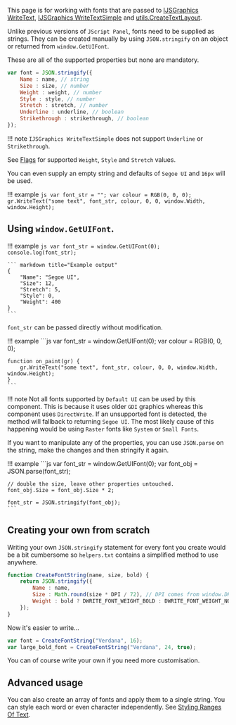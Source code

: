 This page is for working with fonts that are passed to
[IJSGraphics WriteText](../api/interfaces/IJSGraphics.md#writetexttext-font-colour-x-y-w-h-text_alignment-paragraph_alignment-word_wrapping-trimming_granularity),
[IJSGraphics WriteTextSimple](../api/interfaces/IJSGraphics.md#writetextsimpletext-font-colour-x-y-w-h-text_alignment-paragraph_alignment-word_wrapping-trimming_granularity) and
[utils.CreateTextLayout](../api/namespaces/utils.md#utilscreatetextlayouttext-font_name-font_size-font_weight-font_style-font_stretch-text_alignment-paragraph_alignment-word_wrapping-trimming_granularity).

Unlike previous versions of `JScript Panel`, fonts need to be supplied as strings. They can be created manually by
using `JSON.stringify` on an object or returned from `window.GetUIFont`.

These are all of the supported properties but none are mandatory.

```js
var font = JSON.stringify({
	Name : name, // string
	Size : size, // number
	Weight : weight, // number
	Style : style, // number
	Stretch : stretch, // number
	Underline : underline, // boolean
	Strikethrough : strikethrough, // boolean
});
```

!!! note
	`IJSGraphics WriteTextSimple` does not support `Underline` or `Strikethrough`.

See [Flags](../api/flags.md) for supported `Weight`, `Style` and `Stretch` values.

You can even supply an empty string and defaults
of `Segoe UI` and `16px` will be used.

!!! example
	```js
	var font_str = "";
	var colour = RGB(0, 0, 0);
	gr.WriteText("some text", font_str, colour, 0, 0, window.Width, window.Height);
	```

## Using `window.GetUIFont`.

!!! example
	```js
	var font_str = window.GetUIFont(0);
	console.log(font_str);
	```

	``` markdown title="Example output"
	{
		"Name": "Segoe UI",
		"Size": 12,
		"Stretch": 5,
		"Style": 0,
		"Weight": 400
	}
	```

`font_str` can be passed directly without modification.

!!! example
	```js
	var font_str = window.GetUIFont(0);
	var colour = RGB(0, 0, 0);

	function on_paint(gr) {
		gr.WriteText("some text", font_str, colour, 0, 0, window.Width, window.Height);
	}
	```


!!! note
	Not all fonts supported by `Default UI` can be used by this component. This
	is because it uses older `GDI` graphics whereas this component uses `DirectWrite`. If
	an unsupported font is detected, the method will fallback to returning `Segoe UI`. The most
	likely cause of this happening would be using `Raster` fonts like `System` or `Small Fonts`.

If you want to manipulate any of the properties, you can use `JSON.parse` on the string, make the changes
and then stringify it again.

!!! example
	```js
	var font_str = window.GetUIFont(0);
	var font_obj = JSON.parse(font_str);

	// double the size, leave other properties untouched.
	font_obj.Size = font_obj.Size * 2;

	font_str = JSON.stringify(font_obj);
	```

## Creating your own from scratch

Writing your own `JSON.stringify` statement for every font you create would be a bit cumbersome
so `helpers.txt` contains a simplified method to use anywhere.

```js
function CreateFontString(name, size, bold) {
	return JSON.stringify({
		Name : name,
		Size : Math.round(size * DPI / 72), // DPI comes from window.DPI
		Weight : bold ? DWRITE_FONT_WEIGHT_BOLD : DWRITE_FONT_WEIGHT_NORMAL
	});
}
```

Now it's easier to write...

```js
var font = CreateFontString("Verdana", 16);
var large_bold_font = CreateFontString("Verdana", 24, true);
```

You can of course write your own if you need more customisation.

## Advanced usage

You can also create an array of fonts and apply them to a single string. You can style each word or even character
independently. See [Styling Ranges Of Text](styling-ranges-text.md).
